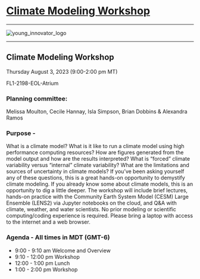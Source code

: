 
# [Climate Modeling Workshop](https://ncar.github.io/CESM-Tutorial-Innovator/README.html)

___
![young_innovator_logo](../../images/young_innovator_logo.png)
___

## Climate Modeling Workshop 

Thursday August 3, 2023 (9:00-2:00 pm MT)

FL1-2198-EOL-Atrium

### Planning committee: 
Melissa Moulton, Cecile Hannay, Isla Simpson, Brian Dobbins & Alexandra Ramos


### Purpose - 
What is a climate model? What is it like to run a climate model using high performance computing resources? How are figures generated from the model output and how are the results interpreted? What is “forced” climate variability versus “internal” climate variability? What are the limitations and sources of uncertainty in climate models? If you’ve been asking yourself any of these questions, this is a great hands-on opportunity to demystify climate modeling. If you already know some about climate models, this is an opportunity to dig a little deeper. The workshop will include brief lectures, hands-on practice with the Community Earth System Model (CESM) Large Ensemble (LENS2) via Jupyter notebooks on the cloud, and Q&A with climate, weather, and water scientists. No prior modeling or scientific computing/coding experience is required. Please bring a laptop with access to the internet and a web browser.

### Agenda - All times in MDT (GMT-6)

- 9:00 - 9:10 am		Welcome and Overview				
- 9:10 - 12:00 pm		Workshop
- 12:00 - 1:00 pm		Lunch
- 1:00 - 2:00 pm		Workshop 	

